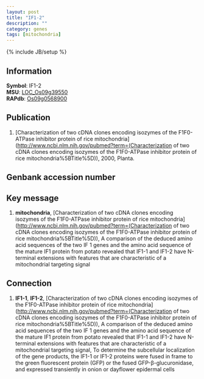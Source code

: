 ```yaml
---
layout: post
title: "IF1-2"
description: ""
category: genes
tags: [mitochondria]
---
```

{% include JB/setup %}

## Information
__Symbol__: IF1-2  
__MSU__: [LOC_Os09g39550](http://rice.plantbiology.msu.edu/cgi-bin/ORF_infopage.cgi?orf=LOC_Os09g39550)  
__RAPdb__: [Os09g0568900](http://rapdb.dna.affrc.go.jp/viewer/gbrowse_details/irgsp1?name=Os09g0568900)  

## Publication
1. [Characterization of two cDNA clones encoding isozymes of the F1F0-ATPase inhibitor protein of rice mitochondria](http://www.ncbi.nlm.nih.gov/pubmed?term=(Characterization of two cDNA clones encoding isozymes of the F1F0-ATPase inhibitor protein of rice mitochondria%5BTitle%5D)), 2000, Planta.

## Genbank accession number

## Key message
1. __mitochondria__, [Characterization of two cDNA clones encoding isozymes of the F1F0-ATPase inhibitor protein of rice mitochondria](http://www.ncbi.nlm.nih.gov/pubmed?term=(Characterization of two cDNA clones encoding isozymes of the F1F0-ATPase inhibitor protein of rice mitochondria%5BTitle%5D)),  A comparison of the deduced amino acid sequences of the two IF 1 genes and the amino acid sequence of the mature IF1 protein from potato revealed that IF1-1 and IF1-2 have N-terminal extensions with features that are characteristic of a mitochondrial targeting signal

## Connection
1. __IF1-1__, __IF1-2__, [Characterization of two cDNA clones encoding isozymes of the F1F0-ATPase inhibitor protein of rice mitochondria](http://www.ncbi.nlm.nih.gov/pubmed?term=(Characterization of two cDNA clones encoding isozymes of the F1F0-ATPase inhibitor protein of rice mitochondria%5BTitle%5D)),  A comparison of the deduced amino acid sequences of the two IF 1 genes and the amino acid sequence of the mature IF1 protein from potato revealed that IF1-1 and IF1-2 have N-terminal extensions with features that are characteristic of a mitochondrial targeting signal, To determine the subcellular localization of the gene products, the IF1-1 or IF1-2 proteins were fused in frame to the green fluorescent protein (GFP) or the fused GFP-β-glucuronidase, and expressed transiently in onion or dayflower epidermal cells


